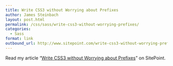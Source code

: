 ```yaml
---
title: Write CSS3 without Worrying about Prefixes
author: James Steinbach
layout: post.html
permalink: /css/sass/write-css3-without-worrying-prefixes/
categories:
  - Sass
format: link
outbound_url: http://www.sitepoint.com/write-css3-without-worrying-prefixes/
---
```

Read my article &#8220;<a title="Write CSS3 without Worrying about Prefixes" href="http://www.sitepoint.com/write-css3-without-worrying-prefixes/" target="_blank">Write CSS3 without Worrying about Prefixes</a>&#8221; on SitePoint.
